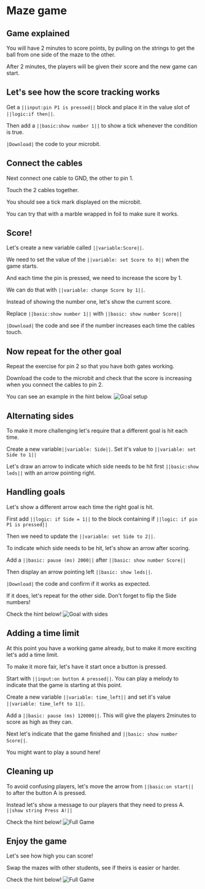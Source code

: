 # Maze game

## Game explained
You will have 2 minutes to score points, by pulling on the strings to get the ball from one side of the maze to the other.

After 2 minutes, the players will be given their score and the new game can start. 

## Let's see how the score tracking works

Get a ``||input:pin P1 is pressed||`` block and place it in the value slot of ``||logic:if then||``.

Then add a ``||basic:show number 1||`` to show a tick whenever the condition is true.

``|Download|`` the code to your microbit.
## Connect the cables

Next connect one cable to GND, the other to pin 1.

Touch the 2 cables together. 

You should see a tick mark displayed on the microbit. 

You can try that with a marble wrapped in foil to make sure it works.

## Score!

Let's create a new variable called ``||variable:Score||``.

We need to set the value of the ``||variable: set Score to 0||`` when the game starts.

And each time the pin is pressed, we need to increase the score by 1. 

We can do that with ``||variable: change Score by 1||``.

Instead of showing the number one, let's show the current score.

Replace ``||basic:show number 1||`` with ``||basic: show number Score||``

``|Download|`` the code and see if the number increases each time the cables touch.

## Now repeat for the other goal

Repeat the exercise for pin 2 so that you have both gates working. 

Download the code to the microbit and check that the score is increasing when you connect the cables to pin 2.

You can see an example in the hint below.
![Goal setup](static/goal_setup.png)

## Alternating sides

To make it more challenging let's require that a different goal is hit each time.

Create a new variable``||variable: Side||``. Set it's value to ``||variable: set Side to 1||``

Let's draw an arrow to indicate which side needs to be hit first ``||basic:show leds||`` with an arrow pointing right.

## Handling goals

Let's show a different arrow each time the right goal is hit.

First add ``||logic: if Side = 1||`` to the block containing if ``||logic: if pin P1 is pressed||``

Then we need to update the ``||variable: set Side to 2||``.

To indicate which side needs to be hit, let's show an arrow after scoring.

Add a ``||basic: pause (ms) 2000||`` after ``||basic: show number Score||``

Then display an arrow pointing left ``||basic: show leds||``.

``|Download|`` the code and confirm if it works as expected.

If it does, let's repeat for the other side. Don't forget to flip the Side numbers!

Check the hint below!
![Goal with sides](static/goal_with_sides.png)

## Adding a time limit

At this point you have a working game already, but to make it more exciting let's add a time limit.

To make it more fair, let's have it start once a button is pressed.

Start with ``||input:on button A pressed||``. You can play a melody to indicate that the game is starting at this point. 

Create a new variable ``||variable: time_left||`` and set it's value ``||variable: time_left to 1||``.

Add a ``||basic: pause (ms) 120000||``. This will give the players 2minutes to score as high as they can.

Next let's indicate that the game finished and ``||basic: show number Score||``.

You might want to play a sound here!

## Cleaning up

To avoid confusing players, let's move the arrow from ``||basic:on start||`` to after the button A is pressed.

Instead let's show a message to our players that they need to press A. ``||show string Press A!||``

Check the hint below!
![Full Game](static/full_game.png)

## Enjoy the game
Let's see how high you can score!

Swap the mazes with other students, see if theirs is easier or harder.

Check the hint below!
![Full Game](static/full_game_with_bells_and_whistles.png)


